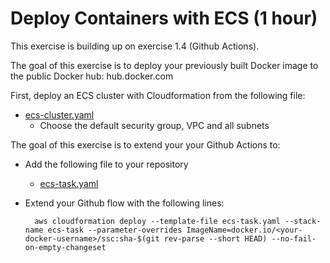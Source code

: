 # Deploy Containers with ECS (1 hour)

This exercise is building up on exercise 1.4 (Github Actions).

The goal of this exercise is to deploy your previously built Docker image to the public Docker hub: hub.docker.com

First, deploy an ECS cluster with Cloudformation from the following file:

- [ecs-cluster.yaml](./files/aws/ecs-cluster.yaml)
    - Choose the default security group, VPC and all subnets

The goal of this exercise is to extend your your Github Actions to:

- Add the following file to your repository
    - [ecs-task.yaml](./files/aws/ecs-task.yaml)
- Extend your Github flow with the following lines:

        aws cloudformation deploy --template-file ecs-task.yaml --stack-name ecs-task --parameter-overrides ImageName=docker.io/<your-docker-username>/ssc:sha-$(git rev-parse --short HEAD) --no-fail-on-empty-changeset
